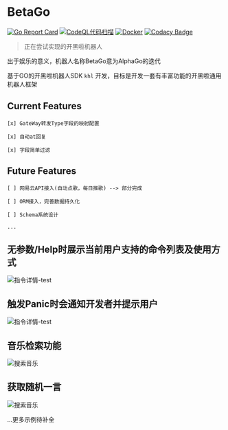 # BetaGo

[![Go Report Card](https://goreportcard.com/badge/github.com/BetaGoRobot/BetaGo)](https://goreportcard.com/report/github.com/BetaGoRobot/BetaGo) 
[![CodeQL代码扫描](https://github.com/BetaGoRobot/BetaGo/actions/workflows/codeql-analysis.yml/badge.svg?branch=master)](https://github.com/BetaGoRobot/BetaGo/actions/workflows/codeql-analysis.yml)
[![Docker](https://github.com/BetaGoRobot/BetaGo/actions/workflows/docker-image.yml/badge.svg)](https://github.com/BetaGoRobot/BetaGo/actions/workflows/docker-image.yml)
[![Codacy Badge](https://app.codacy.com/project/badge/Grade/51a1e51f15aa447f91ef48f33ac0fd4b)](https://www.codacy.com/gh/BetaGoRobot/BetaGo/dashboard?utm_source=github.com&utm_medium=referral&utm_content=BetaGoRobot/BetaGo&utm_campaign=Badge_Grade)

> 正在尝试实现的开黑啦机器人

出于娱乐的意义，机器人名称BetaGo意为AlphaGo的迭代

基于GO的开黑啦机器人SDK `khl` 开发，目标是开发一套有丰富功能的开黑啦通用机器人框架

## Current Features

    [x] GateWay转发Type字段的映射配置

    [x] 自动at回复

    [x] 字段简单过滤

## Future Features

    [ ] 网易云API接入(自动点歌，每日推歌) --> 部分完成

    [ ] ORM接入，完善数据持久化

    [ ] Schema系统设计

    ...
    
## 无参数/Help时展示当前用户支持的命令列表及使用方式

![指令详情-test](https://user-images.githubusercontent.com/36391318/185680325-4e3eb0fa-ca1e-4120-b359-3c155c0de06c.gif)

## 触发Panic时会通知开发者并提示用户

![指令详情-test](https://user-images.githubusercontent.com/36391318/185678340-96d77e05-bad3-43d7-bfc7-6017b731682a.gif)

## 音乐检索功能

![搜索音乐](https://user-images.githubusercontent.com/36391318/185681199-067da756-5460-4348-84ec-4d2ed9323fda.gif)

## 获取随机一言

![搜索音乐](https://user-images.githubusercontent.com/36391318/185683931-f95d4716-1acf-41a7-ad5f-e2a26fe2d61e.gif)

...更多示例待补全
